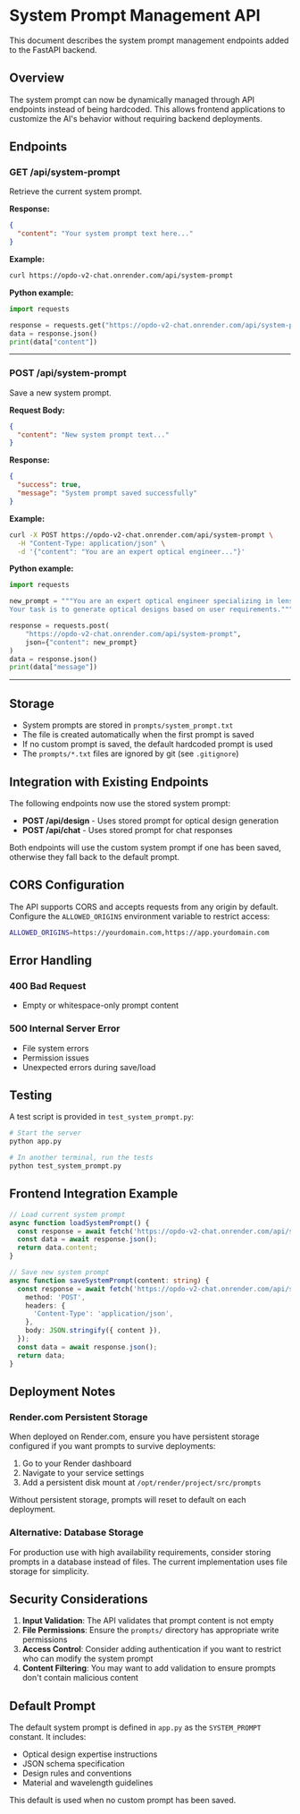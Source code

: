 # System Prompt Management API

This document describes the system prompt management endpoints added to the FastAPI backend.

## Overview

The system prompt can now be dynamically managed through API endpoints instead of being hardcoded. This allows frontend applications to customize the AI's behavior without requiring backend deployments.

## Endpoints

### GET /api/system-prompt

Retrieve the current system prompt.

**Response:**
```json
{
  "content": "Your system prompt text here..."
}
```

**Example:**
```bash
curl https://opdo-v2-chat.onrender.com/api/system-prompt
```

**Python example:**
```python
import requests

response = requests.get("https://opdo-v2-chat.onrender.com/api/system-prompt")
data = response.json()
print(data["content"])
```

---

### POST /api/system-prompt

Save a new system prompt.

**Request Body:**
```json
{
  "content": "New system prompt text..."
}
```

**Response:**
```json
{
  "success": true,
  "message": "System prompt saved successfully"
}
```

**Example:**
```bash
curl -X POST https://opdo-v2-chat.onrender.com/api/system-prompt \
  -H "Content-Type: application/json" \
  -d '{"content": "You are an expert optical engineer..."}'
```

**Python example:**
```python
import requests

new_prompt = """You are an expert optical engineer specializing in lens design.
Your task is to generate optical designs based on user requirements."""

response = requests.post(
    "https://opdo-v2-chat.onrender.com/api/system-prompt",
    json={"content": new_prompt}
)
data = response.json()
print(data["message"])
```

---

## Storage

- System prompts are stored in `prompts/system_prompt.txt`
- The file is created automatically when the first prompt is saved
- If no custom prompt is saved, the default hardcoded prompt is used
- The `prompts/*.txt` files are ignored by git (see `.gitignore`)

## Integration with Existing Endpoints

The following endpoints now use the stored system prompt:

- **POST /api/design** - Uses stored prompt for optical design generation
- **POST /api/chat** - Uses stored prompt for chat responses

Both endpoints will use the custom system prompt if one has been saved, otherwise they fall back to the default prompt.

## CORS Configuration

The API supports CORS and accepts requests from any origin by default. Configure the `ALLOWED_ORIGINS` environment variable to restrict access:

```bash
ALLOWED_ORIGINS=https://yourdomain.com,https://app.yourdomain.com
```

## Error Handling

### 400 Bad Request
- Empty or whitespace-only prompt content

### 500 Internal Server Error
- File system errors
- Permission issues
- Unexpected errors during save/load

## Testing

A test script is provided in `test_system_prompt.py`:

```bash
# Start the server
python app.py

# In another terminal, run the tests
python test_system_prompt.py
```

## Frontend Integration Example

```typescript
// Load current system prompt
async function loadSystemPrompt() {
  const response = await fetch('https://opdo-v2-chat.onrender.com/api/system-prompt');
  const data = await response.json();
  return data.content;
}

// Save new system prompt
async function saveSystemPrompt(content: string) {
  const response = await fetch('https://opdo-v2-chat.onrender.com/api/system-prompt', {
    method: 'POST',
    headers: {
      'Content-Type': 'application/json',
    },
    body: JSON.stringify({ content }),
  });
  const data = await response.json();
  return data;
}
```

## Deployment Notes

### Render.com Persistent Storage

When deployed on Render.com, ensure you have persistent storage configured if you want prompts to survive deployments:

1. Go to your Render dashboard
2. Navigate to your service settings
3. Add a persistent disk mount at `/opt/render/project/src/prompts`

Without persistent storage, prompts will reset to default on each deployment.

### Alternative: Database Storage

For production use with high availability requirements, consider storing prompts in a database instead of files. The current implementation uses file storage for simplicity.

## Security Considerations

1. **Input Validation**: The API validates that prompt content is not empty
2. **File Permissions**: Ensure the `prompts/` directory has appropriate write permissions
3. **Access Control**: Consider adding authentication if you want to restrict who can modify the system prompt
4. **Content Filtering**: You may want to add validation to ensure prompts don't contain malicious content

## Default Prompt

The default system prompt is defined in `app.py` as the `SYSTEM_PROMPT` constant. It includes:

- Optical design expertise instructions
- JSON schema specification
- Design rules and conventions
- Material and wavelength guidelines

This default is used when no custom prompt has been saved.
